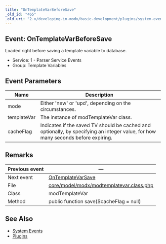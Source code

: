 ```yaml
---
title: "OnTemplateVarBeforeSave"
_old_id: "465"
_old_uri: "2.x/developing-in-modx/basic-development/plugins/system-events/ontemplatevarbeforesave"
---
```


## Event: OnTemplateVarBeforeSave

Loaded right before saving a template variable to database.

- Service: 1 - Parser Service Events
- Group: Template Variables

## Event Parameters

| Name        | Description                                                                                                                      |
| ----------- | -------------------------------------------------------------------------------------------------------------------------------- |
| mode        | Either 'new' or 'upd', depending on the circumstances.                                                                           |
| templateVar | The instance of modTemplateVar class.                                                                                            |
| cacheFlag   | Indicates if the saved TV should be cached and optionally, by specifying an integer value, for how many seconds before expiring. |

## Remarks

| Previous event | —                                                                                                                                     |
| -------------- | -------------------------------------------------------------------------------------------------------------------------------------- |
| Next event     | [OnTemplateVarSave](extending-modx/plugins/system-events/ontemplatevarsave "OnTemplateVarSave")                                        |
| File           | [core/model/modx/modtemplatevar.class.php](https://github.com/modxcms/revolution/blob/master/core/model/modx/modtemplatevar.class.php) |
| Class          | modTemplateVar                                                                                                                         |
| Method         | public function save($cacheFlag = null)                                                                                                |

## See Also

- [System Events](extending-modx/plugins/system-events "System Events")
- [Plugins](extending-modx/plugins "Plugins")
